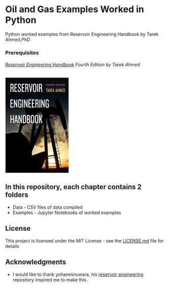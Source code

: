 # Oil and Gas Examples Worked in Python 

Python worked examples from Reservoir Engineering Handbook by Tarek Ahmed,PhD

### Prerequisites

###### [Reservoir Engineering Handbook](https://www.amazon.com/Reservoir-Engineering-Handbook-Tarek-Ahmed/dp/0128136499/ref=pd_vtp_14_2/132-7503470-2764465?_encoding=UTF8&pd_rd_i=0128136499&pd_rd_r=22e13e5b-d434-4cd2-a09b-8603359723bb&pd_rd_w=jSomx&pd_rd_wg=0Z06W&pf_rd_p=78799b78-dae3-4301-84de-c8d65b9b651a&pf_rd_r=H9MXB2KS6RVQFVJMEZEH&psc=1&refRID=H9MXB2KS6RVQFVJMEZEH) Fourth Edition by Tarek Ahmed 
<img src ="cover-page-001.jpg" width="200" height="300">

## In this repository, each chapter contains 2 folders

* Data - CSV files of data compiled 
* Examples - Jupyter Notebooks of worked examples

## License

This project is licensed under the MIT License - see the [LICENSE.md](LICENSE.md) file for details

## Acknowledgments

* I would like to thank yohanesnuwara, his [reservoir engineering](https://github.com/yohanesnuwara/reservoir-engineering) repository inspired me to make this. 
